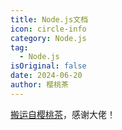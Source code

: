 ```yaml
---
title: Node.js文档
icon: circle-info
category: Node.js
tag:
  - Node.js
isOriginal: false
date: 2024-06-20
author: 樱桃茶
---
```


[搬运自樱桃茶](https://doc.cherrychat.org/)，感谢大佬！

<!-- more -->